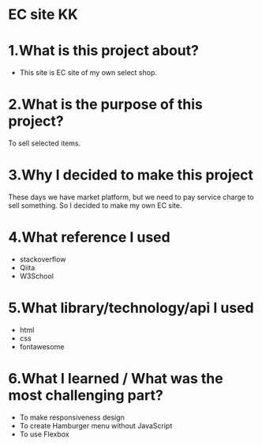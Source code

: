 # EC site KK

# 1.What is this project about?

- This site is EC site of my own select shop.

# 2.What is the purpose of this project?

To sell selected items.

# 3.Why I decided to make this project

These days we have market platform, but we need to pay service charge to sell something. So I decided to make my own EC site.

# 4.What reference I used

- stackoverflow
- Qiita
- W3School

# 5.What library/technology/api I used

- html
- css
- fontawesome

# 6.What I learned / What was the most challenging part?

- To make responsiveness design
- To create Hamburger menu without JavaScript
- To use Flexbox
